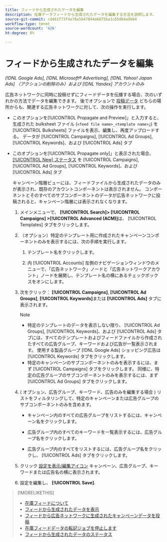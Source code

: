 ```yaml
---
title: フィードから生成されたデータを編集
description: 在庫データフィードから生成されたデータを編集する方法を説明します。
source-git-commit: cd461f73f4a70a5647844a6075ba1c65d64a9b04
workflow-type: tm+mt
source-wordcount: '426'
ht-degree: 0%

---
```


# フィードから生成されたデータを編集

*[!DNL Google Ads], [!DNL Microsoft® Advertising], [!DNL Yahoo! Japan Ads] （アクションの削除のみ）および [!DNL Yandex] アカウントのみ*

広告ネットワークに同時に投稿せずにフィードデータを伝播する場合、次のいずれかの方法でデータを編集できます。 後でオプションで [投稿データ](propagated-data-post.md) どちらの場所からも、関連する広告ネットワークに対して、次の操作を実行します。

* このオプションを[!UICONTROL Propagate and Preview]」と入力すると、生成された bulksheet ファイル (`<feed file name>_<template name>`」) を [!UICONTROL Bulksheets] ファイルを表示、編集し、再度アップロードする。 データが [!UICONTROL Campaigns], [!UICONTROL Ad Groups], [!UICONTROL Keywords]、および [!UICONTROL Ads] タブ

* このオプションを[!UICONTROL Propagate only]」と表示された場合、 [[!UICONTROL New] ステータス](propagated-data-status.md) を [!UICONTROL Campaigns], [!UICONTROL Ad Groups], [!UICONTROL Keywords]、および [!UICONTROL Ads] タブ

   キャンペーン階層ビューには、フィードファイルから生成されたデータのみが表示され、既存のアカウントコンポーネントは表示されません。 コンポーネントとそのすべてのサブコンポーネントのデータが広告ネットワークに投稿されると、キャンペーン階層には表示されなくなります。

   1. メインメニューで、 **[!UICONTROL Search]> [!UICONTROL Campaigns] >[!UICONTROL Advanced (ACM)]**&#x200B;は、 [!UICONTROL Templates] タブをクリックします。

   1. （オプション）特定のテンプレート用に作成されたキャンペーンコンポーネントのみを表示するには、次の手順を実行します。

      1. テンプレート名をクリックします。

      1. 内 [!UICONTROL Accounts] 左側のナビゲーションウィンドウのメニューで、「広告ネットワーク」ノードと「広告ネットワークアカウント」ノードを展開し、テンプレート名の横にあるチェックボックスをオンにします。
   1. 次をクリック： **[!UICONTROL Campaigns]**, **[!UICONTROL Ad Groups]**, **[!UICONTROL Keywords]**&#x200B;または **[!UICONTROL Ads]** タブに表示されます。

      >[!NOTE]
      >
      >* 特定のテンプレートのデータを表示しない限り、 [!UICONTROL Ad Groups], [!UICONTROL Keywords]、および [!UICONTROL Ads] タブには、すべてのテンプレートおよびフィードファイルから作成されたすべての広告グループ、キーワードおよび広告が一覧表示されます。 使用する製品グループ [!DNL Google Ads] ショッピング広告は [!UICONTROL Keywords] タブをクリックします。
      >* 特定のキャンペーンのサブコンポーネントのみを表示するには、まず [!UICONTROL Campaigns] タブをクリックします。 同様に、特定の広告グループのサブコンポーネントのみを表示するには、まず [!UICONTROL Ad Groups] タブをクリックします。


   1. ( オプション、広告グループ、キーワード、広告のみを編集する場合 ) リストをフィルタリングして、特定のキャンペーンまたは広告グループのサブコンポーネントのみを含めます。

      * キャンペーン内のすべての広告グループをリストするには、キャンペーン名をクリックします。

      * 広告グループ内のすべてのキーワードを一覧表示するには、広告グループ名をクリックします。

      * 広告グループ内のすべてをリストするには、広告グループ名をクリックし、 [!UICONTROL Ads] タブをクリックします。
   1. クリック [設定を表示/編集アイコン](/help/search-social-commerce/assets/settings.png "設定を表示/編集アイコン") キャンペーン、広告グループ、キーワードまたは広告名の横に表示されます。

   1. 設定を編集し、 **[!UICONTROL Save]**.



>[!MORELIKETHIS]
>
>* [在庫フィードについて](inventory-feeds-about.md)
>* [フィードから生成されたデータを表示](propagated-data-view.md)
>* [フィードから広告ネットワークに生成されたキャンペーンデータを投稿](propagated-data-post.md)
>* [在庫フィードデータの転記ジョブを停止します](stop-job.md)
>* [フィードから生成されたデータのステータス](propagated-data-status.md)

